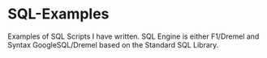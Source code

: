 # SQL-Examples
Examples of SQL Scripts I have written. SQL Engine is either F1/Dremel and Syntax GoogleSQL/Dremel based on the Standard SQL Library. 
